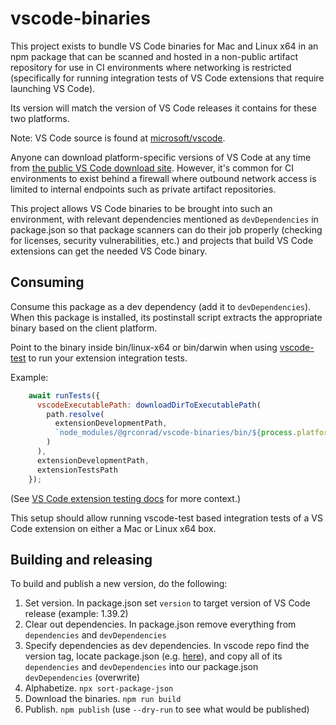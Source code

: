 # vscode-binaries

This project exists to bundle VS Code binaries for Mac and Linux x64 in an npm package that can be
scanned and hosted in a non-public artifact repository for use in CI environments where networking
is restricted (specifically for running integration tests of VS Code extensions that require
launching VS Code).

Its version will match the version of VS Code releases it contains for these two platforms.

Note: VS Code source is found at [microsoft/vscode](https://github.com/microsoft/vscode).

Anyone can download platform-specific versions of VS Code at any time from [the public VS Code
download site](https://code.visualstudio.com/download). However, it's common for CI environments to
exist behind a firewall where outbound network access is limited to internal endpoints such as
private artifact repositories.

This project allows VS Code binaries to be brought into such an environment, with relevant
dependencies mentioned as `devDependencies` in package.json so that package scanners can do their
job properly (checking for licenses, security vulnerabilities, etc.) and projects that build VS Code
extensions can get the needed VS Code binary.

## Consuming

Consume this package as a dev dependency (add it to `devDependencies`). When this package is
installed, its postinstall script extracts the appropriate binary based on the client platform.

Point to the binary inside bin/linux-x64 or bin/darwin when using [vscode-test](https://github.com/microsoft/vscode-test)
to run your extension integration tests.

Example:

```js
    await runTests({
      vscodeExecutablePath: downloadDirToExecutablePath(
        path.resolve(
          extensionDevelopmentPath,
          `node_modules/@grconrad/vscode-binaries/bin/${process.platform === "darwin" ? "darwin" : "linux-x64"}`
        )
      ),
      extensionDevelopmentPath,
      extensionTestsPath
    });
```

(See [VS Code extension testing docs](https://code.visualstudio.com/api/working-with-extensions/testing-extension)
for more context.)

This setup should allow running vscode-test based integration tests of a VS Code extension on either
a Mac or Linux x64 box.

## Building and releasing

To build and publish a new version, do the following:

1. Set version. In package.json set `version` to target version of VS Code release (example: 1.39.2)
1. Clear out dependencies. In package.json remove everything from `dependencies` and `devDependencies`
1. Specify dependencies as dev dependencies. In vscode repo find the version tag, locate package.json
(e.g. [here](https://github.com/microsoft/vscode/blob/1.39.2/package.json)), and copy all of its
`dependencies` and `devDependencies` into our package.json `devDependencies` (overwrite)
1. Alphabetize. `npx sort-package-json`
1. Download the binaries. `npm run build`
1. Publish. `npm publish` (use `--dry-run` to see what would be published)
